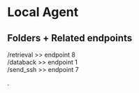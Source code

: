 # Local Agent
## Folders + Related endpoints
/retrieval >> endpoint 8 <br />
/databack >> endpoint 1 <br />
/send_ssh >> endpoint 7

.
